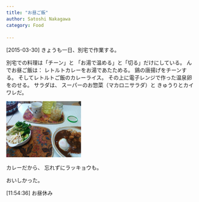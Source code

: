 ```yaml
---
title: "お昼ご飯"
author: Satoshi Nakagawa
category: Food

---
```


[2015-03-30]  きょうも一日、別宅で作業する。

 別宅での料理は「チーン」と
「お湯で温める」と「切る」だけにしている。
んでお昼ご飯は：
レトルトカレーをお湯であたためる。
鷄の唐揚げをチーンする。
そしてレトルトご飯のカレーライス。
その上に電子レンジで作った温泉卵をのせる。
サラダは、
スーパーのお惣菜（マカロニサラダ）と
きゅうりとカイワレだ。

<a href="pict/2015-03-30-lunch.jpg">
<img src="pict/2015-03-30-lunch.jpg" alt="" width="200"/></a>

 カレーだから、
忘れずにラッキョウも。

 おいしかった。

 [11:54:36]
お昼休み

